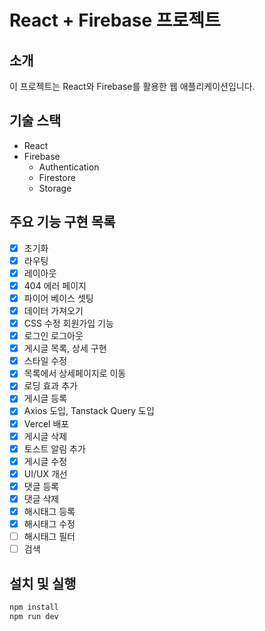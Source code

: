 # React + Firebase 프로젝트

## 소개

이 프로젝트는 React와 Firebase를 활용한 웹 애플리케이션입니다.

## 기술 스택

-   React
-   Firebase
    -   Authentication
    -   Firestore
    -   Storage

## 주요 기능 구현 목록

-   [x] 초기화
-   [x] 라우팅
-   [x] 레이아웃
-   [x] 404 에러 페이지
-   [x] 파이어 베이스 셋팅
-   [x] 데이터 가져오기
-   [x] CSS 수정 회원가입 기능
-   [x] 로그인 로그아웃
-   [x] 게시글 목록, 상세 구현
-   [x] 스타일 수정
-   [x] 목록에서 상세페이지로 이동
-   [x] 로딩 효과 추가
-   [x] 게시글 등록
-   [x] Axios 도입, Tanstack Query 도입
-   [x] Vercel 배포
-   [x] 게시글 삭제
-   [x] 토스트 알림 추가
-   [x] 게시글 수정
-   [x] UI/UX 개선
-   [x] 댓글 등록
-   [x] 댓글 삭제
-   [x] 해시태그 등록
-   [x] 해시태그 수정
-   [ ] 해시태그 필터
-   [ ] 검색

## 설치 및 실행

```bash
npm install
npm run dev
```
